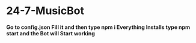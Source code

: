 # 24-7-MusicBot
**Go to config.json 
Fill it and then
type npm i 
Everything Installs
type npm start
and the Bot will Start working**
